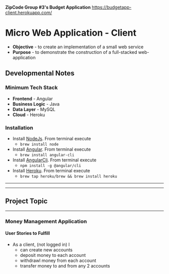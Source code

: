 **ZipCode Group #3's Budget Application**
https://budgetapp-client.herokuapp.com/


# Micro Web Application - Client
* **Objective** - to create an implementation of a small web service
* **Purpose** - to demonstrate the construction of a full-stacked web-application

## Developmental Notes
### Minimum Tech Stack
* **Frontend** - Angular
* **Business Logic** - Java
* **Data Layer** - MySQL
* **Cloud** - Heroku

### Installation
* Install [NodeJs](https://nodejs.org/en/). From terminal execute
    * `brew install node`
* Install [Angular](http://angular.io/). From terminal execute
    * `brew install angular-cli`
* Install [AngularCli](). From terminal execute
    * `npm install -g @angular/cli`
* Install [Heroku](). From terminal execute
	* `brew tap heroku/brew && brew install heroku`

<hr><hr>

## Project Topic

<hr>

### Money Management Application

#### User Stories to Fulfill  
* As a client, (not logged in) I
	* can create new accounts
	* deposit money to each account
	* withdrawl money from each account
	* transfer money to and from any 2 accounts
